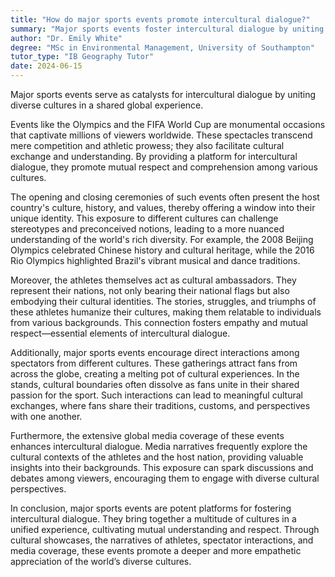 ```yaml
---
title: "How do major sports events promote intercultural dialogue?"
summary: "Major sports events foster intercultural dialogue by uniting diverse cultures, creating shared global experiences that enhance understanding and connection among participants and spectators."
author: "Dr. Emily White"
degree: "MSc in Environmental Management, University of Southampton"
tutor_type: "IB Geography Tutor"
date: 2024-06-15
---
```


Major sports events serve as catalysts for intercultural dialogue by uniting diverse cultures in a shared global experience.

Events like the Olympics and the FIFA World Cup are monumental occasions that captivate millions of viewers worldwide. These spectacles transcend mere competition and athletic prowess; they also facilitate cultural exchange and understanding. By providing a platform for intercultural dialogue, they promote mutual respect and comprehension among various cultures.

The opening and closing ceremonies of such events often present the host country's culture, history, and values, thereby offering a window into their unique identity. This exposure to different cultures can challenge stereotypes and preconceived notions, leading to a more nuanced understanding of the world's rich diversity. For example, the 2008 Beijing Olympics celebrated Chinese history and cultural heritage, while the 2016 Rio Olympics highlighted Brazil's vibrant musical and dance traditions.

Moreover, the athletes themselves act as cultural ambassadors. They represent their nations, not only bearing their national flags but also embodying their cultural identities. The stories, struggles, and triumphs of these athletes humanize their cultures, making them relatable to individuals from various backgrounds. This connection fosters empathy and mutual respect—essential elements of intercultural dialogue.

Additionally, major sports events encourage direct interactions among spectators from different cultures. These gatherings attract fans from across the globe, creating a melting pot of cultural experiences. In the stands, cultural boundaries often dissolve as fans unite in their shared passion for the sport. Such interactions can lead to meaningful cultural exchanges, where fans share their traditions, customs, and perspectives with one another.

Furthermore, the extensive global media coverage of these events enhances intercultural dialogue. Media narratives frequently explore the cultural contexts of the athletes and the host nation, providing valuable insights into their backgrounds. This exposure can spark discussions and debates among viewers, encouraging them to engage with diverse cultural perspectives.

In conclusion, major sports events are potent platforms for fostering intercultural dialogue. They bring together a multitude of cultures in a unified experience, cultivating mutual understanding and respect. Through cultural showcases, the narratives of athletes, spectator interactions, and media coverage, these events promote a deeper and more empathetic appreciation of the world’s diverse cultures.
    
